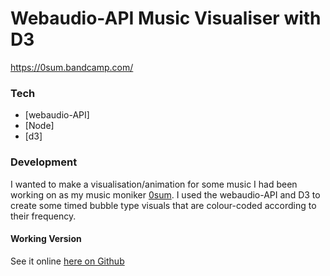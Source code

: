 # Webaudio-API Music Visualiser with D3
https://0sum.bandcamp.com/

### Tech
* [webaudio-API] 
* [Node]
* [d3]


### Development

I wanted to make a visualisation/animation for some music I had been working on as my music moniker [0sum](https://0sum.bandcamp.com).
I used the webaudio-API and D3 to create some timed bubble type visuals that are colour-coded according to their frequency.

#### Working Version


See it online [here on Github](https://0sumrich.github.io/music-visualiser)
